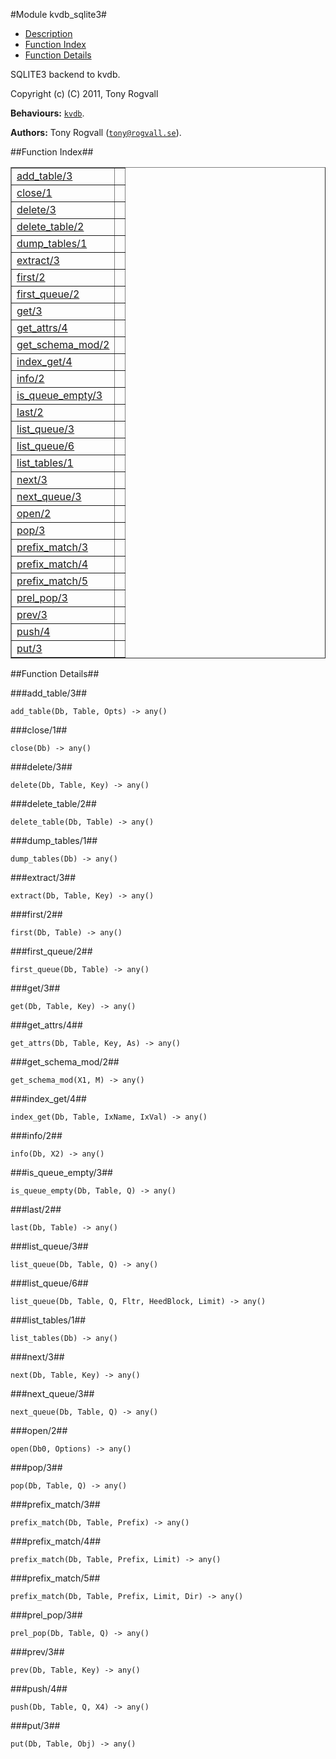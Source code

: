 

#Module kvdb_sqlite3#
* [Description](#description)
* [Function Index](#index)
* [Function Details](#functions)



SQLITE3 backend to kvdb.



Copyright (c) (C) 2011, Tony Rogvall

__Behaviours:__ [`kvdb`](kvdb.md).

__Authors:__ Tony Rogvall ([`tony@rogvall.se`](mailto:tony@rogvall.se)).<a name="index"></a>

##Function Index##


<table width="100%" border="1" cellspacing="0" cellpadding="2" summary="function index"><tr><td valign="top"><a href="#add_table-3">add_table/3</a></td><td></td></tr><tr><td valign="top"><a href="#close-1">close/1</a></td><td></td></tr><tr><td valign="top"><a href="#delete-3">delete/3</a></td><td></td></tr><tr><td valign="top"><a href="#delete_table-2">delete_table/2</a></td><td></td></tr><tr><td valign="top"><a href="#dump_tables-1">dump_tables/1</a></td><td></td></tr><tr><td valign="top"><a href="#extract-3">extract/3</a></td><td></td></tr><tr><td valign="top"><a href="#first-2">first/2</a></td><td></td></tr><tr><td valign="top"><a href="#first_queue-2">first_queue/2</a></td><td></td></tr><tr><td valign="top"><a href="#get-3">get/3</a></td><td></td></tr><tr><td valign="top"><a href="#get_attrs-4">get_attrs/4</a></td><td></td></tr><tr><td valign="top"><a href="#get_schema_mod-2">get_schema_mod/2</a></td><td></td></tr><tr><td valign="top"><a href="#index_get-4">index_get/4</a></td><td></td></tr><tr><td valign="top"><a href="#info-2">info/2</a></td><td></td></tr><tr><td valign="top"><a href="#is_queue_empty-3">is_queue_empty/3</a></td><td></td></tr><tr><td valign="top"><a href="#last-2">last/2</a></td><td></td></tr><tr><td valign="top"><a href="#list_queue-3">list_queue/3</a></td><td></td></tr><tr><td valign="top"><a href="#list_queue-6">list_queue/6</a></td><td></td></tr><tr><td valign="top"><a href="#list_tables-1">list_tables/1</a></td><td></td></tr><tr><td valign="top"><a href="#next-3">next/3</a></td><td></td></tr><tr><td valign="top"><a href="#next_queue-3">next_queue/3</a></td><td></td></tr><tr><td valign="top"><a href="#open-2">open/2</a></td><td></td></tr><tr><td valign="top"><a href="#pop-3">pop/3</a></td><td></td></tr><tr><td valign="top"><a href="#prefix_match-3">prefix_match/3</a></td><td></td></tr><tr><td valign="top"><a href="#prefix_match-4">prefix_match/4</a></td><td></td></tr><tr><td valign="top"><a href="#prefix_match-5">prefix_match/5</a></td><td></td></tr><tr><td valign="top"><a href="#prel_pop-3">prel_pop/3</a></td><td></td></tr><tr><td valign="top"><a href="#prev-3">prev/3</a></td><td></td></tr><tr><td valign="top"><a href="#push-4">push/4</a></td><td></td></tr><tr><td valign="top"><a href="#put-3">put/3</a></td><td></td></tr></table>


<a name="functions"></a>

##Function Details##

<a name="add_table-3"></a>

###add_table/3##




`add_table(Db, Table, Opts) -> any()`

<a name="close-1"></a>

###close/1##




`close(Db) -> any()`

<a name="delete-3"></a>

###delete/3##




`delete(Db, Table, Key) -> any()`

<a name="delete_table-2"></a>

###delete_table/2##




`delete_table(Db, Table) -> any()`

<a name="dump_tables-1"></a>

###dump_tables/1##




`dump_tables(Db) -> any()`

<a name="extract-3"></a>

###extract/3##




`extract(Db, Table, Key) -> any()`

<a name="first-2"></a>

###first/2##




`first(Db, Table) -> any()`

<a name="first_queue-2"></a>

###first_queue/2##




`first_queue(Db, Table) -> any()`

<a name="get-3"></a>

###get/3##




`get(Db, Table, Key) -> any()`

<a name="get_attrs-4"></a>

###get_attrs/4##




`get_attrs(Db, Table, Key, As) -> any()`

<a name="get_schema_mod-2"></a>

###get_schema_mod/2##




`get_schema_mod(X1, M) -> any()`

<a name="index_get-4"></a>

###index_get/4##




`index_get(Db, Table, IxName, IxVal) -> any()`

<a name="info-2"></a>

###info/2##




`info(Db, X2) -> any()`

<a name="is_queue_empty-3"></a>

###is_queue_empty/3##




`is_queue_empty(Db, Table, Q) -> any()`

<a name="last-2"></a>

###last/2##




`last(Db, Table) -> any()`

<a name="list_queue-3"></a>

###list_queue/3##




`list_queue(Db, Table, Q) -> any()`

<a name="list_queue-6"></a>

###list_queue/6##




`list_queue(Db, Table, Q, Fltr, HeedBlock, Limit) -> any()`

<a name="list_tables-1"></a>

###list_tables/1##




`list_tables(Db) -> any()`

<a name="next-3"></a>

###next/3##




`next(Db, Table, Key) -> any()`

<a name="next_queue-3"></a>

###next_queue/3##




`next_queue(Db, Table, Q) -> any()`

<a name="open-2"></a>

###open/2##




`open(Db0, Options) -> any()`

<a name="pop-3"></a>

###pop/3##




`pop(Db, Table, Q) -> any()`

<a name="prefix_match-3"></a>

###prefix_match/3##




`prefix_match(Db, Table, Prefix) -> any()`

<a name="prefix_match-4"></a>

###prefix_match/4##




`prefix_match(Db, Table, Prefix, Limit) -> any()`

<a name="prefix_match-5"></a>

###prefix_match/5##




`prefix_match(Db, Table, Prefix, Limit, Dir) -> any()`

<a name="prel_pop-3"></a>

###prel_pop/3##




`prel_pop(Db, Table, Q) -> any()`

<a name="prev-3"></a>

###prev/3##




`prev(Db, Table, Key) -> any()`

<a name="push-4"></a>

###push/4##




`push(Db, Table, Q, X4) -> any()`

<a name="put-3"></a>

###put/3##




`put(Db, Table, Obj) -> any()`

